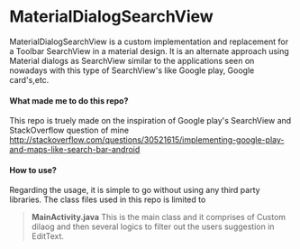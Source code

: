 # MaterialDialogSearchView

MaterialDialogSearchView is a custom implementation and replacement for a Toolbar SearchView in a material design.
It is an alternate approach using Material dialogs as SearchView similar to the applications seen on nowadays with this type of SearchView's
like Google play, Google card's,etc.

#### **What made me to do this repo?**

This repo is truely made on the inspiration of Google play's SearchView and StackOverflow question of mine
http://stackoverflow.com/questions/30521615/implementing-google-play-and-maps-like-search-bar-android

#### **How to use?**

Regarding the usage, it is simple to go without using any third party libraries. The class files used in this repo is limited to

> **MainActivity.java** This is the main class and it comprises of Custom dilaog and then several logics to filter out the users suggestion in EditText.



